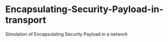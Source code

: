 # Encapsulating-Security-Payload-in-transport
Simulation of  Encapsulating Security Payload in a network
